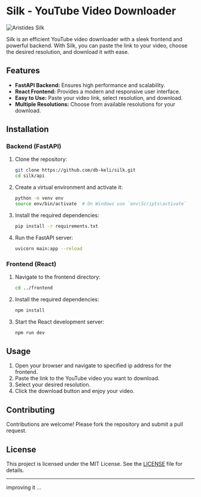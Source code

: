 # Silk - YouTube Video Downloader

![Aristides Silk](https://comicvine.gamespot.com/a/uploads/scale_small/11/111746/5120797-aristidefiloselle_c1033a1.jpg)

Silk is an efficient YouTube video downloader with a sleek frontend and powerful backend. With Silk, you can paste the link to your video, choose the desired resolution, and download it with ease.

## Features

- **FastAPI Backend:** Ensures high performance and scalability.
- **React Frontend:** Provides a modern and responsive user interface.
- **Easy to Use:** Paste your video link, select resolution, and download.
- **Multiple Resolutions:** Choose from available resolutions for your download.

## Installation

### Backend (FastAPI)

1. Clone the repository:

   ```bash
   git clone https://github.com/db-keli/silk.git
   cd silk/api
   ```

2. Create a virtual environment and activate it:

   ```bash
   python -m venv env
   source env/bin/activate  # On Windows use `env\Scripts\activate`
   ```

3. Install the required dependencies:

   ```bash
   pip install -r requirements.txt
   ```

4. Run the FastAPI server:
   ```bash
   uvicorn main:app --reload
   ```

### Frontend (React)

1. Navigate to the frontend directory:

   ```bash
   cd ../frontend
   ```

2. Install the required dependencies:

   ```bash
   npm install
   ```

3. Start the React development server:
   ```bash
   npm run dev
   ```

## Usage

1. Open your browser and navigate to specified ip address for the frontend.
2. Paste the link to the YouTube video you want to download.
3. Select your desired resolution.
4. Click the download button and enjoy your video.

## Contributing

Contributions are welcome! Please fork the repository and submit a pull request.

## License

This project is licensed under the MIT License. See the [LICENSE](LICENSE) file for details.

---

improving it ...

